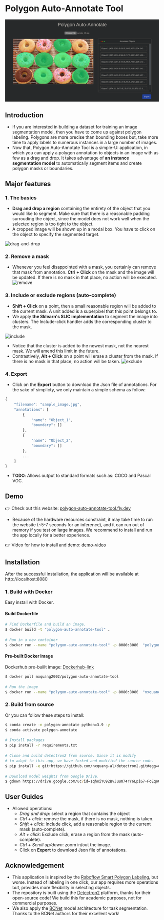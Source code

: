 # Polygon Auto-Annotate Tool
![thumbnail](./data/images/thumbnail.png)
## Introduction
- If you are interested in building a dataset for training an image segmentation model, then you have to come up against polygon labeling. Polygons are more precise than bounding boxes but, take more time to apply labels to numerous instances in a large number of images.
- Now that, Polygon Auto-Annotate Tool is a simple-UI application, in which you can apply a polygon annotation to objects in an image with as few as a drag and drop. It takes advantage of **an instance segmentation model** to automatically segment items and create polygon masks or boundaries.

## Major features
### 1. The basics
- **Drag and drop a region** containing the entirety of the object that you would like to segment. Make sure that there is a reasonable padding surrouding the object, since the model does not work well when the selected region is too tight to the object.
- A cropped image will be shown up in a modal box. You have to click on the object to specify the segmented target.

![drag-and-drop](./data/gif/drag-and-drop.gif)

### 2. Remove a mask
- Whenever you feel disappointed with a mask, you certainly can remove that mask from annotation. **Ctrl + Click** on the mask and the image will be updated. If there is no mask in that place, no action will be executed.
![remove](./data/gif/remove.gif)

### 3. Include or exclude regions (auto-complete)
- **Shift + Click** on a point, then a small reasonable region will be added to the current mask. A unit added is a superpixel that this point belongs to.
- We apply **the Sklearn's SLIC implementation** to segment the image into clusters. The Include-click handler adds the corresponding cluster to the mask.

![include](./data/gif/include.gif)

- Notice that the cluster is added to the newest mask, not the nearest mask. We will amend this limit in the future.
- Contrastively, **Alt + Click** on a point will erase a cluster from the mask. If there is no mask in that place, no action will be taken.
![exclude](./data/gif/exclude.gif)


### 4. Export
- Click on the **Export** button to download the Json file of annotations. For the sake of simplicty, we only maintain a simple schema as follow:
```javascript
{
    "filename": "sample_image.jpg",
    "annotations": [
        {
            "name": "Object_1",
            "boundary": []
        },
        {
            "name": "Object_2",
            "boundary": []
        },
        ...
    ]
}
```
- **TODO**: Allows output to standard formats such as: COCO and Pascal VOC.

## Demo
👉 Check out this website: [polygon-auto-annotate-tool.fly.dev](https://polygon-auto-annotate-tool.fly.dev/)
- Because of the hardware resources constraint, it may take time to run the website (~5-7 seconds for an inference), and it can run out of memory if you test on large images. We recommend to install and run the app locally for a better experience.

👉 Video for how to install and demo: [demo-video](https://drive.google.com/file/d/1xmZ74-xW3YQKbkzqEEeqd7hf_JcUW0wW/view?usp=sharing)

## Installation
After the successful installation, the application will be available at http://localhost:8080
### 1. Build with Docker

Easy install with Docker.
#### Build Dockerfile
```bash
# Find Dockerfile and build an image.
$ docker build -t "polygon-auto-annotate-tool" .

# Run in a new container
$ docker run --name "polygon-auto-annotate-tool" -p 8080:8080  "polygon-auto-annotate-tool"
```

#### Pre-built Docker Image
Dockerhub pre-buiilt image: [Dockerhub-link](https://hub.docker.com/r/nxquang2002/polygon-auto-annotate-tool)
```bash
$ docker pull nxquang2002/polygon-auto-annotate-tool

# Run the image
$ docker run --name "polygon-auto-annotate-tool" -p 8080:8080  "nxquang2002/polygon-auto-annotate-tool"
```

### 2. Build from source
Or you can follow these steps to install:

```bash
$ conda create -n polygon-annotate python=3.9 -y
$ conda activate polygon-annotate

# Install packages
$ pip install -r requirements.txt

# Clone and build detectron2 from source. Since it is modify 
# to adapt to this app, we have forked and modified the source code.
$ pip install -e git+https://github.com/nxquang-al/detectron2.git#egg=detectron2

# Download model weights from Google Drive.
$ gdown https://drive.google.com/uc?id=1qhoiYU92BvJuum74rY6LpiG7-FoEqoO9 -O ./models/
```

## User Guides
- Allowed operations:
    - *Drag and drop*: select a region that contains the object
    - *Ctrl + click*: remove the mask, if there is no mask, nothing is taken.
    - *Shift + click*: Include click, add a reasonable region to the current mask (auto-complete).
    - *Alt + click*: Exclude click, erase a region from the mask (auto-complete).
    - *Ctrl + Scroll up/down*: zoom in/out the image.
    - Click on **Export** to download Json file of annotations.

## Acknowledgement
- This application is inspired by the [Roboflow Smart Polygon Labeling](https://blog.roboflow.com/automated-polygon-labeling-computer-vision/), but worse. Instead of labeling in one click, our app requires more operations but, provides more flexibility in selecting objects.
- The repository is built using the [Detectron2](https://github.com/facebookresearch/detectron2) platform, thanks for their open-source code! We build this for academic purposes, not for commercial purposes.
- We also apply the [BCNet](https://github.com/lkeab/BCNet) model architecture for task segmentation. Thanks to the BCNet authors for their excellent work!
